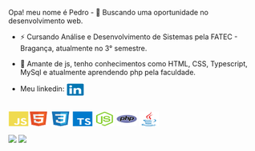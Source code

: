 Opa! meu nome é Pedro - 🔭 Buscando uma oportunidade no desenvolvimento web.
- ⚡ Cursando Análise e Desenvolvimento de Sistemas pela FATEC - Bragança, atualmente no 3° semestre.
- 🌱 Amante de js, tenho conhecimentos como HTML, CSS, Typescript, MySql e atualmente aprendendo php pela faculdade. 

- Meu linkedin: <a  target="_blank" rel="noopener noreferrer" href ="https://www.linkedin.com/in/pedro-cavallaro-1b39b3236/"><img align="center" alt="Pedro-Linkedin" height="25" width="35" src="https://raw.githubusercontent.com/devicons/devicon/master/icons/linkedin/linkedin-original.svg"></a>
<div style="display: inline_block"><br><img align="center" alt="Pedro-Js" height="30" width="40" src="https://raw.githubusercontent.com/devicons/devicon/master/icons/javascript/javascript-plain.svg"><img align="center" alt="Pedro-HTML" height="30" width="40" src="https://raw.githubusercontent.com/devicons/devicon/master/icons/html5/html5-original.svg">
<img align="center" alt="Pedro-CSS" height="30" width="40" src="https://raw.githubusercontent.com/devicons/devicon/master/icons/css3/css3-original.svg">
<img align="center" alt="Pedro-ts" height="30" width="40" src="https://raw.githubusercontent.com/devicons/devicon/master/icons/typescript/typescript-original.svg">
<img align="center" alt="Pedro-Node" height="30" width="40" src="https://raw.githubusercontent.com/devicons/devicon/master/icons/nodejs/nodejs-original.svg">
<img align="center" alt="Pedro-Php" height="30" width="40" src="https://raw.githubusercontent.com/devicons/devicon/master/icons/php/php-original.svg">
<img align="center" alt="Pedro-java" height="30" width="40" src="https://raw.githubusercontent.com/devicons/devicon/master/icons/java/java-original.svg">
</div> 
<div><div><img height="160em" src="https://github-readme-stats.vercel.app/api?username=PedroCavallaro&count_private=true&show_icons=true&theme=dracula">
<img height="160em" src="https://github-readme-stats.vercel.app/api/top-langs/?username=PedroCavallaro&layout=compact&langs_count=16&theme=dracula"></div></div>
